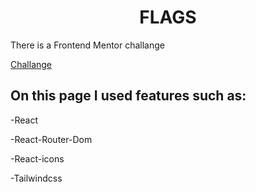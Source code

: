 <h1 style="text-align:center">FLAGS</h1>
There is a Frontend Mentor challange
<p><a href='https://www.frontendmentor.io/challenges/rest-countries-api-with-color-theme-switcher-5cacc469fec04111f7b848ca'>Challange</a></p>

<h2>On this page I used features such as:</h2>
<p>-React</p>
<p>-React-Router-Dom</p>
<p>-React-icons</p>
<p>-Tailwindcss</p>
